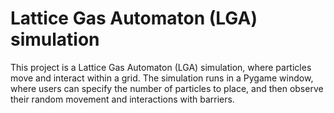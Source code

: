 # Lattice Gas Automaton (LGA) simulation
This project is a Lattice Gas Automaton (LGA) simulation, where particles move and interact within a grid. The simulation runs in a Pygame window, where users can specify the number of particles to place, and then observe their random movement and interactions with barriers.

